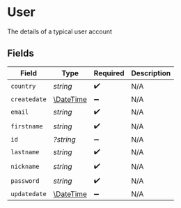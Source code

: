 # User

The details of a typical user account


## Fields

| Field                                                         | Type                                                          | Required                                                      | Description                                                   |
| ------------------------------------------------------------- | ------------------------------------------------------------- | ------------------------------------------------------------- | ------------------------------------------------------------- |
| `country`                                                     | *string*                                                      | :heavy_check_mark:                                            | N/A                                                           |
| `createdate`                                                  | [\DateTime](https://www.php.net/manual/en/class.datetime.php) | :heavy_minus_sign:                                            | N/A                                                           |
| `email`                                                       | *string*                                                      | :heavy_check_mark:                                            | N/A                                                           |
| `firstname`                                                   | *string*                                                      | :heavy_check_mark:                                            | N/A                                                           |
| `id`                                                          | *?string*                                                     | :heavy_minus_sign:                                            | N/A                                                           |
| `lastname`                                                    | *string*                                                      | :heavy_check_mark:                                            | N/A                                                           |
| `nickname`                                                    | *string*                                                      | :heavy_check_mark:                                            | N/A                                                           |
| `password`                                                    | *string*                                                      | :heavy_check_mark:                                            | N/A                                                           |
| `updatedate`                                                  | [\DateTime](https://www.php.net/manual/en/class.datetime.php) | :heavy_minus_sign:                                            | N/A                                                           |